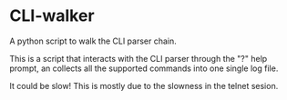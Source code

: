 # CLI-walker
A python script to walk the CLI parser chain.


This is a script that interacts with the CLI parser through the "?" help prompt, an collects all the supported commands into one single log file.

It could be slow! This is mostly due to the slowness in the telnet sesion.

